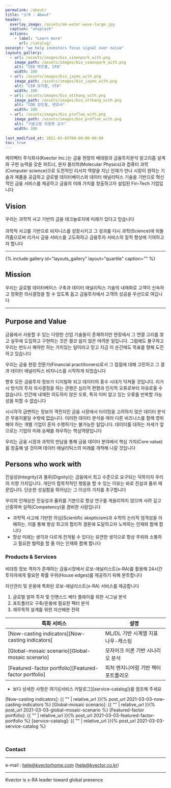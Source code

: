 ```yaml
---
permalink: /about/
title: "소개 : About"
header:
  overlay_image: /assets/mm-water-wave-large.jpg
  caption: "unsplash"
  actions:
    - label: "Learn more"
      url: /catalog/
excerpt: "we help investors focus signal over noise"
layouts_gallery:
  - url: /assets/images/bio_simonpark_with.png
    image_path: /assets/images/bio_simonpark_with.png
    alt: "CEO 박진홍, CFA"
    width: 100
  - url: /assets/images/bio_jaymo_with.png
    image_path: /assets/images/bio_jaymo_with.png
    alt: "CIO 모지환, CFA"
    width: 100
  - url: /assets/images/bio_attkang_with.png
    image_path: /assets/images/bio_attkang_with.png
    alt: "COO 강인철, 변호사"
    width: 100
  - url: /assets/images/bio_proflee_with.png
    image_path: /assets/images/bio_proflee_with.png
    alt: "기술고문 이원종 교수"
    width: 100
    
last_modified_at: 2021-03-03T00:00:00-00:00
toc: true
---
```


케이벡터 주식회사(Kvector Inc.)는 금융 현장의 베테랑과 금융투자분석 알고리즘 설계와 구현 능력을 갖춘 파트너,
분자 물리학(Molecular Physics)과 컴퓨터 과학(Computer science)으로 도전적인 리서치 역량을 지닌 인재가 만나
시장이 원하는 기술과 제품을 공급하고 글로벌 데이터베이스와 데이터 애널리틱스 기술을 기반으로
혁신적인 금융 서비스를 제공하고 금융의 미래 가치를 창출하고자 설립된 Fin-Tech 기업입니다


## Vision

우리는 과학적 사고 기반의 금융 테크놀로지에 미래가 있다고 믿습니다 <br/><br/>
과학적 사고를 기반으로 비지니스를 성장시키고 그 성과를 다시 과학(Science)에 되돌려줌으로써
리거시 금융 서비스를 고도화하고 금융투자 서비스의 질적 향상에 기여하고자 합니다  <br/>

------

{% include gallery id="layouts_gallery" layout="quartile" caption="" %}


## Mission

우리는 글로벌 데이터베이스 구축과 데이터 애널리틱스 기술의 내재화로 고객이 신속하고 정확한 의사결정을 할 수 있도록 돕고 금융투자에서 고객의 성공을 우선으로 여깁니다 <br/>

---


## Purpose and Value

금융에서 사용할 수 있는 다양한 산업 기술들이 존재하지만 현장에서 그 연결 고리를 찾고 실무에 도입하고 구현하는 것은 결코 쉽지 않은 어려운 일입니다. 그럼에도 불구하고 우리는 반드시 해야만 하는 가치있는 일이라고 믿고 지금 이 순간에도 목표를 향해 도전하고 있습니다 <br/>

우리는 금융 현장 전문가(Financial practitioners)로서 그 접점에 대해 고민하고 그 결과 데이터 애널리틱스 비지니스를 시작하게 되었습니다 <br/>

향후 모든 금융투자 정보가 디지털화 되고 데이터의 홍수 시대가 닥쳐올 것입니다. 리거시 방식의 투자 의사결정을 하는 관행은 심리적 편향과 인지적 오류로부터 자유로울 수 없습니다. 인간에 내재한 의도하지 않은 오류, 특히 이미 알고 있는 오류를 반복할 가능성을 피할 수 없습니다 <br/>

시시각각 급변하는 정보의 격전지인 금융 시장에서 타이밍을 고려하지 않은 데이터 분석은 무용지물일 수밖에 없습니다. 이러한 데이터 분석을 여러 다른 비즈니스를 함께 영위해야 하는 개별 기업이 혼자 수행하기는 불가능한 일입니다. 데이터를 대하는 자세가 앞으로는 기업의 미래 승패를 좌우하는 핵심역량입니다 <br/>

우리는 금융 시장과 과학의 만남을 통해 금융 데이터 분야에서 핵심 가치(Core value)를 창출해 낼 것이며 데이터 애널리틱스의 미래를 개척해 나갈 것입니다 <br/>


## Persons who work with

진실성(Integrity)과 품위(Dignity)는 금융에서 최고 수준으로 요구되는 덕목이자 우리의 지향 가치입니다.  개인이 합목적적인 행동을 할 수 있는 이유는 바로 진실과 품위 때문입니다. 단순한 성실함을 뛰어넘는 그 이상의 가치를 추구합니다 <br/>

우리의 인재상은 진실성과 품위를 기본으로 항상 연구를 게을리하지 않으며 사려 깊고 신중하며 실력(Competency)을 겸비한 사람입니다 <br/>
- 과학적 사고에 기반한 의심(Scientific skepticism)과 수학의 논리적 엄격성을 이해하는, 이를 통해 항상 최고의 합리적 결론에 도달하고자 노력하는 인재와 함께 합니다 <br/>
- 항상 미래는 생각과 다르게 전개될 수 있다는 유연한 생각으로 항상 주위와 소통하고 필요한 협력을 할 줄 아는 인재와 함께 합니다 <br/>


### Products & Services

비대칭 정보 격차가 존재하는 금융시장에서 로보-애널리스트(x-RA)를 활용해 24시간 투자자에게 필요한 확률 우위(House edges)를 제공하기 위해 분투합니다

자산관리 및 운용에 특화된 로보-애널리스트(x-RA) 서비스를 제공합니다 <br/>

1. 글로벌 알파 투자 및 인핸스드 베타 플레이를 위한 시그널 분석 <br/>
2. 포트폴리오 구축/운용에 필요한 팩터 분석 <br/>
3. 재무목적 설계를 위한 자산배분 전략 <br/>


| 특화 서비스                                            | 설명                                 |
| ------------------------------------------------------ | ------------------------------------ |
| [Now-casting indicators][Now-casting indicators]       | ML/DL 기반 시계열 지표 나우-캐스팅   |
| [Global-mosaic scenario][Global-mosaic scenario]       | 모자이크 이론 기반 시나리오 분석     |
| [Featured-factor portfolio][Featured-factor portfolio] | 피처 엔지니어링 기반 팩터 포트폴리오 |

* 보다 상세한 사항은 여기([서비스 카탈로그][service-catalog])를 참조해 주세요 

[Now-casting indicators]: {{ "" | relative_url }}{% post_url 2021-03-03-now-casting-indicators %}
[Global-mosaic scenario]: {{ "" | relative_url }}{% post_url 2021-03-03-global-mosaic-scenario %}
[Featured-factor portfolio]: {{ "" | relative_url }}{% post_url 2021-03-03-featured-factor-portfolio %}
[service-catalog]: {{ "" | relative_url }}{% post_url 2021-03-03-service-catalog %}

<br/>


<h3>Contact</h3><a href='#contact'></a>

---

e-mail : help@kvectorhome.com (help@kvector.co.kr)

---
Kvector is x-RA leader toward global presence

